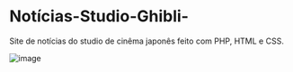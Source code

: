 # Notícias-Studio-Ghibli-

Site de notícias do studio de cinêma japonês feito com PHP, HTML e CSS.

![image](https://github.com/user-attachments/assets/81c4957b-9aa3-455e-ae25-f05f082a7cc4)

